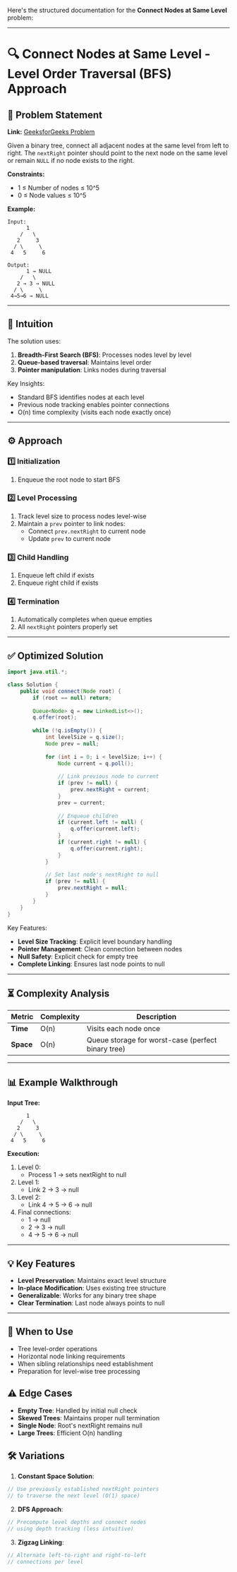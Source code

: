 Here's the structured documentation for the **Connect Nodes at Same Level** problem:

---

# 🔍 Connect Nodes at Same Level - Level Order Traversal (BFS) Approach

## 📜 Problem Statement
**Link:** [GeeksforGeeks Problem](https://www.geeksforgeeks.org/problems/connect-nodes-at-same-level--170647/1?page=2&company=Google&sortBy=latest)

Given a binary tree, connect all adjacent nodes at the same level from left to right. The `nextRight` pointer should point to the next node on the same level or remain `NULL` if no node exists to the right.

**Constraints:**
- 1 ≤ Number of nodes ≤ 10^5
- 0 ≤ Node values ≤ 10^5

**Example:**
```text
Input:
      1
    /   \
   2     3
  / \     \
 4   5     6

Output:
      1 → NULL
    /   \
   2 → 3 → NULL
  / \     \
 4→5→6 → NULL
```

---

## 🧠 Intuition
The solution uses:
1. **Breadth-First Search (BFS)**: Processes nodes level by level
2. **Queue-based traversal**: Maintains level order
3. **Pointer manipulation**: Links nodes during traversal

Key Insights:
- Standard BFS identifies nodes at each level
- Previous node tracking enables pointer connections
- O(n) time complexity (visits each node exactly once)

---

## ⚙️ Approach
### **1️⃣ Initialization**
1. Enqueue the root node to start BFS

### **2️⃣ Level Processing**
1. Track level size to process nodes level-wise
2. Maintain a `prev` pointer to link nodes:
   - Connect `prev.nextRight` to current node
   - Update `prev` to current node

### **3️⃣ Child Handling**
1. Enqueue left child if exists
2. Enqueue right child if exists

### **4️⃣ Termination**
1. Automatically completes when queue empties
2. All `nextRight` pointers properly set

---

## ✅ Optimized Solution
```java
import java.util.*;

class Solution {
    public void connect(Node root) {
        if (root == null) return;
        
        Queue<Node> q = new LinkedList<>();
        q.offer(root);
        
        while (!q.isEmpty()) {
            int levelSize = q.size();
            Node prev = null;
            
            for (int i = 0; i < levelSize; i++) {
                Node current = q.poll();
                
                // Link previous node to current
                if (prev != null) {
                    prev.nextRight = current;
                }
                prev = current;
                
                // Enqueue children
                if (current.left != null) {
                    q.offer(current.left);
                }
                if (current.right != null) {
                    q.offer(current.right);
                }
            }
            
            // Set last node's nextRight to null
            if (prev != null) {
                prev.nextRight = null;
            }
        }
    }
}
```

Key Features:
- **Level Size Tracking**: Explicit level boundary handling
- **Pointer Management**: Clean connection between nodes
- **Null Safety**: Explicit check for empty tree
- **Complete Linking**: Ensures last node points to null

---

## ⏳ Complexity Analysis
| Metric          | Complexity | Description |
|-----------------|------------|-------------|
| **Time**        | O(n)       | Visits each node once |
| **Space**       | O(n)       | Queue storage for worst-case (perfect binary tree) |

---

## 📊 Example Walkthrough

**Input Tree:**
```
      1
    /   \
   2     3
  / \     \
 4   5     6
```

**Execution:**
1. Level 0: 
   - Process 1 → sets nextRight to null
2. Level 1:
   - Link 2 → 3 → null
3. Level 2:
   - Link 4 → 5 → 6 → null
4. Final connections:
   - 1 → null
   - 2 → 3 → null
   - 4 → 5 → 6 → null

---

## 💡 Key Features
- **Level Preservation**: Maintains exact level structure
- **In-place Modification**: Uses existing tree structure
- **Generalizable**: Works for any binary tree shape
- **Clear Termination**: Last node always points to null

---

## 🚀 When to Use
- Tree level-order operations
- Horizontal node linking requirements
- When sibling relationships need establishment
- Preparation for level-wise tree processing

## ⚠️ Edge Cases
- **Empty Tree**: Handled by initial null check
- **Skewed Trees**: Maintains proper null termination
- **Single Node**: Root's nextRight remains null
- **Large Trees**: Efficient O(n) handling

## 🛠 Variations
1. **Constant Space Solution**:
```java
// Use previously established nextRight pointers
// to traverse the next level (O(1) space)
```

2. **DFS Approach**:
```java
// Precompute level depths and connect nodes
// using depth tracking (less intuitive)
```

3. **Zigzag Linking**:
```java
// Alternate left-to-right and right-to-left
// connections per level
```